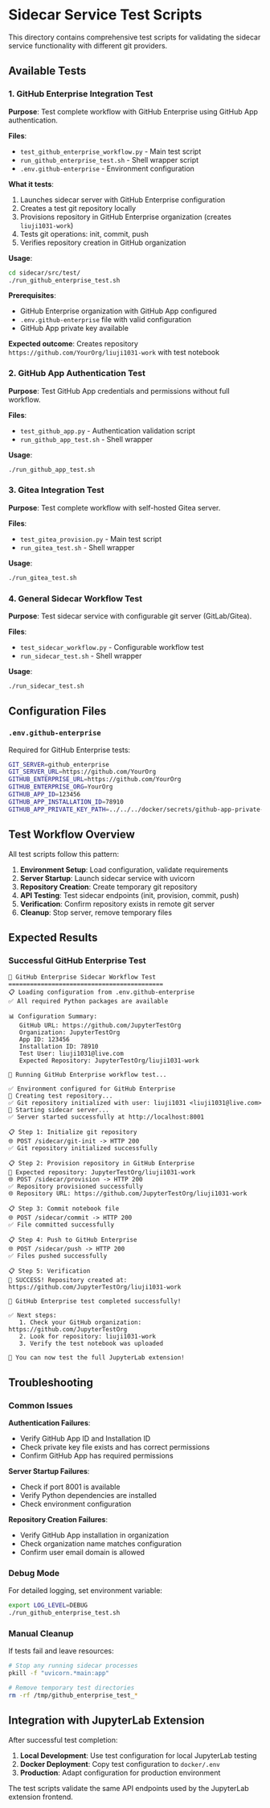 # Sidecar Service Test Scripts

This directory contains comprehensive test scripts for validating the sidecar service functionality with different git providers.

## Available Tests

### 1. GitHub Enterprise Integration Test

**Purpose**: Test complete workflow with GitHub Enterprise using GitHub App authentication.

**Files**:
- `test_github_enterprise_workflow.py` - Main test script
- `run_github_enterprise_test.sh` - Shell wrapper script
- `.env.github-enterprise` - Environment configuration

**What it tests**:
1. Launches sidecar server with GitHub Enterprise configuration
2. Creates a test git repository locally  
3. Provisions repository in GitHub Enterprise organization (creates `liuji1031-work`)
4. Tests git operations: init, commit, push
5. Verifies repository creation in GitHub organization

**Usage**:
```bash
cd sidecar/src/test/
./run_github_enterprise_test.sh
```

**Prerequisites**:
- GitHub Enterprise organization with GitHub App configured
- `.env.github-enterprise` file with valid configuration
- GitHub App private key available

**Expected outcome**: Creates repository `https://github.com/YourOrg/liuji1031-work` with test notebook

### 2. GitHub App Authentication Test

**Purpose**: Test GitHub App credentials and permissions without full workflow.

**Files**:
- `test_github_app.py` - Authentication validation script
- `run_github_app_test.sh` - Shell wrapper

**Usage**:
```bash
./run_github_app_test.sh
```

### 3. Gitea Integration Test

**Purpose**: Test complete workflow with self-hosted Gitea server.

**Files**:
- `test_gitea_provision.py` - Main test script
- `run_gitea_test.sh` - Shell wrapper

**Usage**:
```bash
./run_gitea_test.sh
```

### 4. General Sidecar Workflow Test

**Purpose**: Test sidecar service with configurable git server (GitLab/Gitea).

**Files**:
- `test_sidecar_workflow.py` - Configurable workflow test
- `run_sidecar_test.sh` - Shell wrapper

**Usage**:
```bash
./run_sidecar_test.sh
```

## Configuration Files

### `.env.github-enterprise`

Required for GitHub Enterprise tests:

```bash
GIT_SERVER=github_enterprise
GIT_SERVER_URL=https://github.com/YourOrg  
GITHUB_ENTERPRISE_URL=https://github.com/YourOrg
GITHUB_ENTERPRISE_ORG=YourOrg
GITHUB_APP_ID=123456
GITHUB_APP_INSTALLATION_ID=78910
GITHUB_APP_PRIVATE_KEY_PATH=../../../docker/secrets/github-app-private-key.pem
```

## Test Workflow Overview

All test scripts follow this pattern:

1. **Environment Setup**: Load configuration, validate requirements
2. **Server Startup**: Launch sidecar service with uvicorn
3. **Repository Creation**: Create temporary git repository
4. **API Testing**: Test sidecar endpoints (init, provision, commit, push)
5. **Verification**: Confirm repository exists in remote git server
6. **Cleanup**: Stop server, remove temporary files

## Expected Results

### Successful GitHub Enterprise Test

```
🚀 GitHub Enterprise Sidecar Workflow Test
===========================================
📋 Loading configuration from .env.github-enterprise
✅ All required Python packages are available

📊 Configuration Summary:
   GitHub URL: https://github.com/JupyterTestOrg
   Organization: JupyterTestOrg
   App ID: 123456
   Installation ID: 78910
   Test User: liuji1031@live.com
   Expected Repository: JupyterTestOrg/liuji1031-work

🧪 Running GitHub Enterprise workflow test...

✅ Environment configured for GitHub Enterprise
📁 Creating test repository...
✅ Git repository initialized with user: liuji1031 <liuji1031@live.com>
🚀 Starting sidecar server...
✅ Server started successfully at http://localhost:8001

📋 Step 1: Initialize git repository
🌐 POST /sidecar/git-init -> HTTP 200
✅ Git repository initialized successfully

📋 Step 2: Provision repository in GitHub Enterprise
🎯 Expected repository: JupyterTestOrg/liuji1031-work
🌐 POST /sidecar/provision -> HTTP 200
✅ Repository provisioned successfully
🌐 Repository URL: https://github.com/JupyterTestOrg/liuji1031-work

📋 Step 3: Commit notebook file
🌐 POST /sidecar/commit -> HTTP 200
✅ File committed successfully

📋 Step 4: Push to GitHub Enterprise
🌐 POST /sidecar/push -> HTTP 200
✅ Files pushed successfully

📋 Step 5: Verification
🎉 SUCCESS! Repository created at: https://github.com/JupyterTestOrg/liuji1031-work

🎉 GitHub Enterprise test completed successfully!

✅ Next steps:
   1. Check your GitHub organization: https://github.com/JupyterTestOrg
   2. Look for repository: liuji1031-work
   3. Verify the test notebook was uploaded

🚀 You can now test the full JupyterLab extension!
```

## Troubleshooting

### Common Issues

**Authentication Failures**:
- Verify GitHub App ID and Installation ID
- Check private key file exists and has correct permissions
- Confirm GitHub App has required permissions

**Server Startup Failures**:
- Check if port 8001 is available
- Verify Python dependencies are installed
- Check environment configuration

**Repository Creation Failures**:
- Verify GitHub App installation in organization
- Check organization name matches configuration
- Confirm user email domain is allowed

### Debug Mode

For detailed logging, set environment variable:
```bash
export LOG_LEVEL=DEBUG
./run_github_enterprise_test.sh
```

### Manual Cleanup

If tests fail and leave resources:
```bash
# Stop any running sidecar processes
pkill -f "uvicorn.*main:app"

# Remove temporary test directories
rm -rf /tmp/github_enterprise_test_*
```

## Integration with JupyterLab Extension

After successful test completion:

1. **Local Development**: Use test configuration for local JupyterLab testing
2. **Docker Deployment**: Copy test configuration to `docker/.env`
3. **Production**: Adapt configuration for production environment

The test scripts validate the same API endpoints used by the JupyterLab extension frontend. 